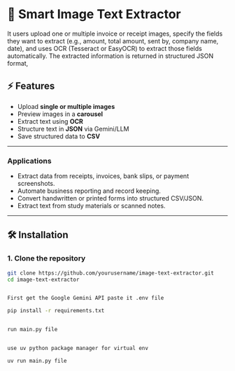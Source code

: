 # 📸 Smart Image Text Extractor

It users upload one or multiple invoice or receipt images, specify the fields they want to extract (e.g., amount, total amount, sent by, company name, date), and uses OCR (Tesseract or EasyOCR) to extract those fields automatically. The extracted information is returned in structured JSON format,
## ⚡ Features

- Upload **single or multiple images**  
- Preview images in a **carousel**  
- Extract text using **OCR**  
- Structure text in **JSON** via Gemini/LLM  
- Save structured data to **CSV**

---

### Applications

- Extract data from receipts, invoices, bank slips, or payment screenshots.  
- Automate business reporting and record keeping.  
- Convert handwritten or printed forms into structured CSV/JSON.  
- Extract text from study materials or scanned notes.  

---

## 🛠 Installation


### 1. Clone the repository

```bash
git clone https://github.com/yourusername/image-text-extractor.git
cd image-text-extractor


First get the Google Gemini API paste it .env file

pip install -r requirements.txt


run main.py file


use uv python package manager for virtual env

uv run main.py file
